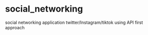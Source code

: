 # social_networking
social networking application twitter/Instagram/tiktok using API first approach
